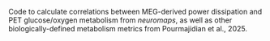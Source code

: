 Code to calculate correlations between MEG-derived power dissipation and PET glucose/oxygen metabolism from _neuromaps_, as well as other biologically-defined metabolism metrics from Pourmajidian et al., 2025.
